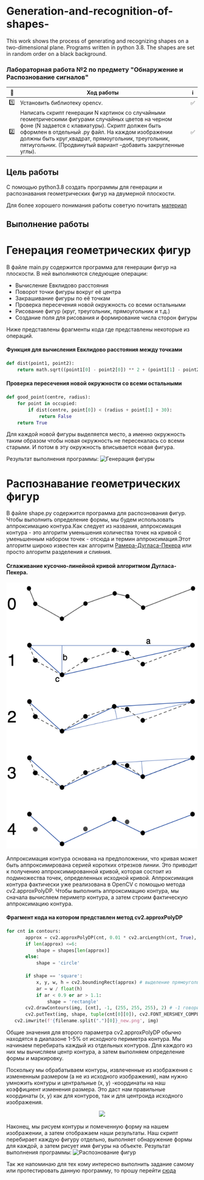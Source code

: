 # Generation-and-recognition-of-shapes- #

This work shows the process of generating and recognizing shapes on a two-dimensional plane. Programs written in python 3.8. The shapes are set in random order on a black background.

###  Лабораторная работа №2 по предмету "Обнаружение и Распознование сигналов" ###


| 🔢  | Ход работы   | ℹ️ |
| ------------- | ------------- |------------- |
| 1️⃣  |  Установить библиотеку opencv.  | ✅ |
| 2️⃣ | Написать скрипт генерации N картинок со случайными геометрическими фигурами случайных цветов на черном фоне (N задается с клавиатуры). Скрипт должен быть оформлен в отдельный .py файл. На каждом изображении должны быть круг,квадрат, прямоугольник, треугольник, пятиугольник. (Продвинутый вариант –добавить закругленные углы). |✅  |


Цель работы
------------
С помощью python3.8 создать программы для генерации и распознавания геометрических фигур на двумерной плоскости.


Для более хорошего понимания работы советую почитать [материал](https://www.pyimagesearch.com/2016/02/08/opencv-shape-detection/)

## Выполнение работы

Генерация геометрических фигур
====================================

В файле main.py содержится программа для генерации фигур на плоскости.
В ней выполняются следующие операции:

* Вычисление Евклидово расстояния
* Поворот точки фигуры вокруг её центра
* Закрашивание фигуры по её точкам
* Проверка пересечения новой окружность со всеми остальными
* Рисование фигур (круг, треугольник, прямоугольник и т.д.)
* Создание поля для рисования и формирование числа сторон фигуры

Ниже представлены фрагменты кода где представлены некоторые из операций.

#### Функция для вычисления Евклидово расстояния между точками
```python
def dist(point1, point2):
    return math.sqrt((point1[0] - point2[0]) ** 2 + (point1[1] - point2[1]) ** 2)
```

#### Проверка пересечения новой окружности со всеми остальными
```python
def good_point(centre, radius):
    for point in occupied:
        if dist(centre, point[0]) < (radius + point[1] + 30):
            return False
    return True
```

Для каждой новой фигуры выделяется место, а именно окружность таким образом чтобы новая окружность не пересекалась со всеми старыми. И потом в эту окружность вписывается новая фигура.

Результат выполнения программы:
![Генерация фигуры](https://bmstu.codes/MorozoFF/lr-2-opc/-/raw/master/1.png)


Распознавание геометрических фигур
=======================================

В файле shape.py содержится программа для распознования фигур. Чтобы выполнить определение формы, мы будем использовать аппроксимацию контура.Как следует из названия, аппроксимация контура - это алгоритм уменьшения количества точек на кривой с уменьшенным набором точек - отсюда и термин аппроксимация.Этот алгоритм широко известен как алгоритм [Рамера-Дугласа-Пекера](https://en.wikipedia.org/wiki/Ramer–Douglas–Peucker_algorithm) или просто алгоритм разделения и слияния.

#### Сглаживание кусочно-линейной кривой алгоритмом Дугласа-Пекера.

<p align="center">
  <img src="https://github.com/vabobkov1999/Generation-and-recognition-of-shapes/blob/main/Douglas_Peucker.png" />
</p>

Аппроксимация контура основана на предположении, что кривая может быть аппроксимирована серией коротких отрезков линии. Это приводит к получению аппроксимированной кривой, которая состоит из подмножества точек, определенных исходной кривой.
Аппроксимация контура фактически уже реализована в OpenCV с помощью метода cv2.approxPolyDP. Чтобы выполнить аппроксимацию контура, мы сначала вычисляем периметр контура, а затем строим фактическую аппроксимацию контура.

#### Фрагмент кода на котором представлен метод cv2.approxPolyDP

```python
for cnt in contours:
       approx = cv2.approxPolyDP(cnt, 0.01 * cv2.arcLength(cnt, True), True) #второй параметр - max рассточние аппроксимации, последнее true - замкнутый контур
       if len(approx) <=6:
           shape = shapes[len(approx)]
       else:
           shape = 'circle'

       if shape == 'square':
           x, y, w, h = cv2.boundingRect(approx) # выделение прямоугольником интересубщей области
           ar = w / float(h)
           if ar < 0.9 or ar > 1.1:
               shape = 'rectangle'
       cv2.drawContours(img, [cnt], -1, (255, 255, 255), 2) # -1 говорит что закрасить нужно все контуры
       cv2.putText(img, shape, tuple(cnt[0][0]), cv2.FONT_HERSHEY_COMPLEX_SMALL, 1, (255, 255, 255), 1) # координаты, стиль шрифта, размер шрифта, цыет, толщина
   cv2.imwrite(f'{filename.split(".")[0]}_new.png', img)

```

Общие значения для второго параметра cv2.approxPolyDP обычно находятся в диапазоне 1-5% от исходного периметра контура. Мы начинаем перебирать каждый из отдельных контуров. Для каждого из них мы вычисляем центр контура, а затем выполняем определение формы и маркировку.

Поскольку мы обрабатываем контуры, извлеченные из изображения с измененным размером (а не из исходного изображения), нам нужно умножить контуры и центральные (x, y) -координаты на наш коэффициент изменения размера. Это даст нам правильные координаты (x, y) как для контуров, так и для центроида исходного изображения.

<p align="center">
  <img src="https://pyimagesearch.com/wp-content/uploads/2016/01/shape_detection_results.gif" />
</p>


Наконец, мы рисуем контуры и помеченную форму на нашем изображении, а затем отображаем наши результаты. Наш скрипт перебирает каждую фигуру отдельно, выполняет обнаружение формы для каждой, а затем рисует имя фигуры на объекте.
Результат выполнения программы:
![Распознование фигур](https://bmstu.codes/MorozoFF/lr-2-opc/-/raw/master/1_new.png)

Так же напоминаю для тех кому интересно выполнить задание самому или протестировать данную программу, то прошу перейти [сюда](https://drive.google.com/drive/folders/1b_molbj8z6JhHV6r178AeI1XpQezehsm?usp=sharing "Практикум по машинному обучению")
